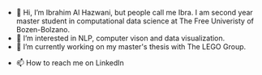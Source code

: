 - 👋 Hi, I’m Ibrahim Al Hazwani, but people call me Ibra. I am second year master student in computational data science at The Free Univeristy of Bozen-Bolzano. 
- 👀 I’m interested in NLP, computer vison and data visualization.
- 🌱 I’m currently working on my master's thesis with The LEGO Group.
<!---
- 💞️ I’m looking to collaborate on ...
--->
- 📫 How to reach me on LinkedIn

<!---
ibrahimalhazwani/ibrahimalhazwani is a ✨ special ✨ repository because its `README.md` (this file) appears on your GitHub profile.
You can click the Preview link to take a look at your changes.
--->
